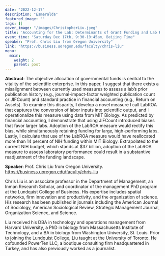 ```yaml
---
date: "2022-12-17"
description: "Esmeralda"
featured_image: ""
tags: []
cover_image: "/images/ChristopherLiu.jpeg"
title: 'Accounting for the Lab: Determinants of Grant Funding and Lab Return on Assets (LabROA)'
event_time: "Saturday Dec 17th, 9:30-10:45am, Beijing Time"
speaker: "Prof. Chris Liu from Oregon University"
link: "https://business.uoregon.edu/faculty/chris-liu"
menu:
  main:
    weight: 2
    parent: post
---
```


**Abstract**: The objective allocation of governmental funds is central to the vitality of the scientific enterprise. In this paper, I suggest that there exists a misalignment between currently used measures to assess a lab’s prior publication history (e.g., journal-impact-factor weighted publication count or JIFCount) and standard practice in financial accounting (e.g., Return on Assets). To examine this disparity, I develop a novel measure I call LabROA that captures the conversion of labor inputs into scientific output, and I operationalize this measure using data from MIT Biology. As predicted by financial accounting, I demonstrate that using JIFCount introduced biases that favor larger labs. Adoption of the LabROA measure would rectify this bias, while simultaneously retaining funding for large, high-performing labs. Lastly, I calculate that use of the LabROA measure would have reallocated more than 14 percent of NIH funding within MIT Biology. Extrapolated to the current NIH budget, which stands at $37 billion, adoption of the LabROA measure to assess laboratory performance could result in a substantive readjustment of the funding landscape.

**Speaker**: Prof. Chris Liu from Oregon University. https://business.uoregon.edu/faculty/chris-liu

Chris Liu is an associate professor in the Department of Management, an Inman Research Scholar, and coordinator of the management PhD program at the Lundquist College of Business. His expertise includes spatial networks, firm innovation and productivity, and the organization of science. His research has been published in journals including the American Journal of Sociology, American Sociological Review, Strategic Management Journal, Organization Science, and Science.

Liu received his DBA in technology and operations management from Harvard University, a PhD in biology from Massachusetts Institute of Technology, and a BA in biology from Washington University, St. Louis. Prior to joining the Lundquist College, Liu taught at the University of Toronto. He cofounded PowerTen LLC, a boutique consulting firm headquartered in Turkey, and has also previously worked as a journalist.

